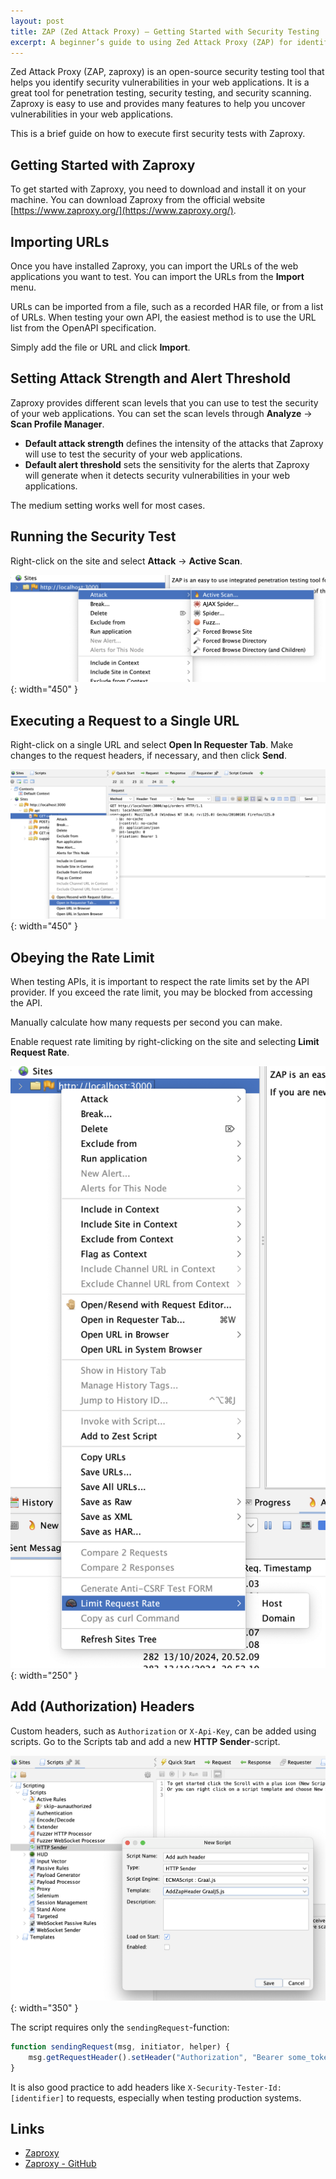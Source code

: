 ```yaml
---
layout: post
title: ZAP (Zed Attack Proxy) – Getting Started with Security Testing
excerpt: A beginner’s guide to using Zed Attack Proxy (ZAP) for identifying security vulnerabilities and performing web application security tests.
---
```


Zed Attack Proxy (ZAP, zaproxy) is an open-source security testing tool that helps you identify security vulnerabilities in your web applications. It is a great tool for penetration testing, security testing, and security scanning. Zaproxy is easy to use and provides many features to help you uncover vulnerabilities in your web applications.

This is a brief guide on how to execute first security tests with Zaproxy.

## Getting Started with Zaproxy

To get started with Zaproxy, you need to download and install it on your machine. You can download Zaproxy from the official website [https://www.zaproxy.org/](https://www.zaproxy.org/).

## Importing URLs

Once you have installed Zaproxy, you can import the URLs of the web applications you want to test. You can import the URLs from the __Import__ menu.

URLs can be imported from a file, such as a recorded HAR file, or from a list of URLs. When testing your own API, the easiest method is to use the URL list from the OpenAPI specification.

Simply add the file or URL and click __Import__.

## Setting Attack Strength and Alert Threshold

Zaproxy provides different scan levels that you can use to test the security of your web applications. You can set the scan levels through __Analyze__ -> __Scan Profile Manager__.

* __Default attack strength__ defines the intensity of the attacks that Zaproxy will use to test the security of your web applications.
* __Default alert threshold__ sets the sensitivity for the alerts that Zaproxy will generate when it detects security vulnerabilities in your web applications.

The medium setting works well for most cases.

## Running the Security Test

Right-click on the site and select __Attack__ -> __Active Scan__.

![Run security test](/images/posts/zed-attack-proxy/active-scan.png){: width="450" }

## Executing a Request to a Single URL

Right-click on a single URL and select __Open In Requester Tab__. Make changes to the request headers, if necessary, and then click __Send__.

![Execute request to a single URL](/images/posts/zed-attack-proxy/new-request.png){: width="450" }

## Obeying the Rate Limit

When testing APIs, it is important to respect the rate limits set by the API provider. If you exceed the rate limit, you may be blocked from accessing the API.

Manually calculate how many requests per second you can make.

Enable request rate limiting by right-clicking on the site and selecting __Limit Request Rate__.

![Limit Request Rate](/images/posts/zed-attack-proxy/limit-request-rate.png){: width="250" }

## Add (Authorization) Headers

Custom headers, such as `Authorization` or `X-Api-Key`, can be added using scripts. Go to the Scripts tab and add a new __HTTP Sender__-script.

![Auth header script](/images/posts/zed-attack-proxy/auth-header-script.png){: width="350" }

The script requires only the `sendingRequest`-function:

```js
function sendingRequest(msg, initiator, helper) {
	msg.getRequestHeader().setHeader("Authorization", "Bearer some_token");
}
```

It is also good practice to add headers like `X-Security-Tester-Id: [identifier]` to requests, especially when testing production systems.


## Links

- [Zaproxy](https://www.zaproxy.org/)
- [Zaproxy - GitHub](https://github.com/zaproxy/zaproxy)
